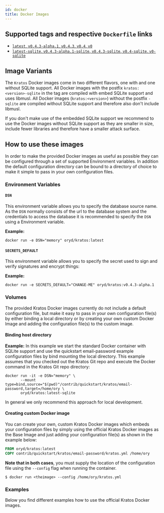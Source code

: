 ```yaml
---
id: docker
title: Docker Images
---
```


## Supported tags and respective `Dockerfile` links

- [`latest`, `v0.4.3-alpha.1`, `v0.4.3`, `v0.4`, `v0`](https://github.com/ory/kratos/blob/v0.4.3-alpha.1/.docker/Dockerfile)
- [`latest-sqlite`, `v0.4.3-alpha.1-sqlite`, `v0.4.3-sqlite`, `v0.4-sqlite`, `v0-sqlite`](https://github.com/ory/kratos/blob/v0.4.3-alpha.1/.docker/Dockerfile-sqlite)

## Image Variants

The `Kratos` Docker images come in two different flavors, one with and one
without SQLite support. All Docker images with the postfix
`kratos:<version>-sqlite` in the tag are compiled with embed SQLite support and
uses libmusl. All Docker images (`kratos:<version>`) without the postfix
`-sqlite` are compiled without SQLite support and therefore also don't include
libmusl.

If you don't make use of the embedded SQLite support we recommend to use the
Docker images without SQLite support as they are smaller in size, include fewer
libraries and therefore have a smaller attack surface.

## How to use these images

In order to make the provided Docker images as useful as possible they can be
configured through a set of supported Environment variables. In addition the
default configuration directory can be bound to a directory of choice to make it
simple to pass in your own configuration files.

### Environment Variables

#### `DSN`

This environment variable allows you to specify the database source name. As the
`DSN` normally consists of the url to the database system and the credentials to
access the database it is recommended to specify the `DSN` using a Environment
variable.

**Example:**

`docker run -e DSN="memory" oryd/kratos:latest`

#### `SECRETS_DEFAULT`

This environment variable allows you to specify the secret used to sign and
verify signatures and encrypt things:

**Example:**

`docker run -e SECRETS_DEFAULT="CHANGE-ME" oryd/kratos:v0.4.3-alpha.1`

### Volumes

The provided Kratos Docker images currently do not include a default
configuration file, but make it easy to pass in your own configuration file(s)
by either binding a local directory or by creating your own custom Docker Image
and adding the configuration file(s) to the custom image.

#### Binding host directory

**Example:** In this example we start the standard Docker container with SQLite
support and use the quickstart email-password example configuration files by
bind mounting the local directory. This example assumes that you checked out the
Kratos Git repo and execute the Docker command in the Kratos Git repo directory:

```
docker run -it -e DSN="memory" \
       --mount type=bind,source="$(pwd)"/contrib/quickstart/kratos/email-password,target=/home/ory \
       oryd/kratos:latest-sqlite
```

In general we only recommend this approach for local development.

#### Creating custom Docker image

You can create your own, custom Kratos Docker images which embeds your
configuration files by simply using the official Kratos Docker images as the
Base Image and just adding your configuration file(s) as shown in the example
below:

```dockerfile
FROM oryd/kratos:latest
COPY contrib/quickstart/kratos/email-password/kratos.yml /home/ory
```

**Note that in both cases**, you must supply the location of the configuration file using the `--config` flag when running the container.

`$ docker run <theimage> --config /home/ory/kratos.yml`


### Examples

Below you find different examples how to use the official Kratos Docker images.
